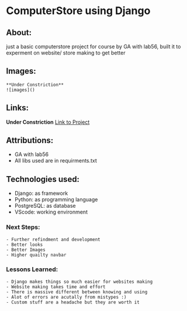 # ComputerStore using Django

## About:
just a basic computerstore project for course by GA with lab56, 
built it to experment on website/ store making to get better 

## Images:
    **Under Constriction**
    ![images]()

## Links:
**Under Constriction**
    [Link to Project]()

## Attributions:
- GA with lab56
- All libs used are in requirments.txt

## Technologies used:
- Django: as framework
- Python: as programming language 
- PostgreSQL: as database
- VScode: working environment 

### Next Steps: 
    - Further refindment and development
    - Better looks 
    - Better Images 
    - Higher quailty navbar

### Lessons Learned:
    - Django makes things so much easier for websites making
    - Website making takes time and effort
    - There is massive different between knowing and using
    - Alot of errors are acutally from mistypes :)
    - Custom stuff are a headache but they are worth it